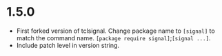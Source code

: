 # 1.5.0

- First forked version of tclsignal.  Change package name to `[signal]` to match the command name.  `[package require signal]`;`[signal ...]`.
- Include patch level in version string.
